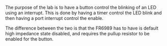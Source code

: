 The purpose of the lab is to have a button control the blinking of an LED using an interrupt. This is done by having a timer control the LED blink and then having a port interrupt control the enable.

The difference between the two is that the FR6989 has to have is default high impedance state disabled, and requires the pullup resistor to be enabled for the button.